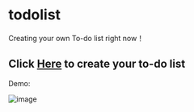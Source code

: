 # todolist
Creating your own To-do list right now！

<h2>Click <a href="https://kristen149.github.io/todolist/">Here</a> to create your to-do list </h2>


<p>Demo: </p>

![image](https://github.com/kristen149/todolist/assets/100759917/05813901-15ab-4038-bbae-29ca0e263be3)

